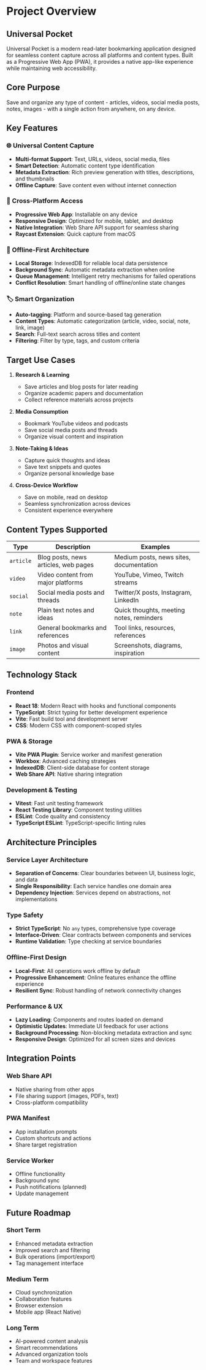 # Project Overview

## Universal Pocket

Universal Pocket is a modern read-later bookmarking application designed for seamless content capture across all platforms and content types. Built as a Progressive Web App (PWA), it provides a native app-like experience while maintaining web accessibility.

## Core Purpose

Save and organize any type of content - articles, videos, social media posts, notes, images - with a single action from anywhere, on any device.

## Key Features

### 🌐 Universal Content Capture
- **Multi-format Support**: Text, URLs, videos, social media, files
- **Smart Detection**: Automatic content type identification
- **Metadata Extraction**: Rich preview generation with titles, descriptions, and thumbnails
- **Offline Capture**: Save content even without internet connection

### 📱 Cross-Platform Access
- **Progressive Web App**: Installable on any device
- **Responsive Design**: Optimized for mobile, tablet, and desktop
- **Native Integration**: Web Share API support for seamless sharing
- **Raycast Extension**: Quick capture from macOS

### 🔄 Offline-First Architecture
- **Local Storage**: IndexedDB for reliable local data persistence
- **Background Sync**: Automatic metadata extraction when online
- **Queue Management**: Intelligent retry mechanisms for failed operations
- **Conflict Resolution**: Smart handling of offline/online state changes

### 🏷️ Smart Organization
- **Auto-tagging**: Platform and source-based tag generation
- **Content Types**: Automatic categorization (article, video, social, note, link, image)
- **Search**: Full-text search across titles and content
- **Filtering**: Filter by type, tags, and custom criteria

## Target Use Cases

1. **Research & Learning**
   - Save articles and blog posts for later reading
   - Organize academic papers and documentation
   - Collect reference materials across projects

2. **Media Consumption**
   - Bookmark YouTube videos and podcasts
   - Save social media posts and threads
   - Organize visual content and inspiration

3. **Note-Taking & Ideas**
   - Capture quick thoughts and ideas
   - Save text snippets and quotes
   - Organize personal knowledge base

4. **Cross-Device Workflow**
   - Save on mobile, read on desktop
   - Seamless synchronization across devices
   - Consistent experience everywhere

## Content Types Supported

| Type | Description | Examples |
|------|-------------|----------|
| `article` | Blog posts, news articles, web pages | Medium posts, news sites, documentation |
| `video` | Video content from major platforms | YouTube, Vimeo, Twitch streams |
| `social` | Social media posts and threads | Twitter/X posts, Instagram, LinkedIn |
| `note` | Plain text notes and ideas | Quick thoughts, meeting notes, reminders |
| `link` | General bookmarks and references | Tool links, resources, references |
| `image` | Photos and visual content | Screenshots, diagrams, inspiration |

## Technology Stack

### Frontend
- **React 18**: Modern React with hooks and functional components
- **TypeScript**: Strict typing for better development experience
- **Vite**: Fast build tool and development server
- **CSS**: Modern CSS with component-scoped styles

### PWA & Storage
- **Vite PWA Plugin**: Service worker and manifest generation
- **Workbox**: Advanced caching strategies
- **IndexedDB**: Client-side database for content storage
- **Web Share API**: Native sharing integration

### Development & Testing
- **Vitest**: Fast unit testing framework
- **React Testing Library**: Component testing utilities
- **ESLint**: Code quality and consistency
- **TypeScript ESLint**: TypeScript-specific linting rules

## Architecture Principles

### Service Layer Architecture
- **Separation of Concerns**: Clear boundaries between UI, business logic, and data
- **Single Responsibility**: Each service handles one domain area
- **Dependency Injection**: Services depend on abstractions, not implementations

### Type Safety
- **Strict TypeScript**: No `any` types, comprehensive type coverage
- **Interface-Driven**: Clear contracts between components and services
- **Runtime Validation**: Type checking at service boundaries

### Offline-First Design
- **Local-First**: All operations work offline by default
- **Progressive Enhancement**: Online features enhance the offline experience
- **Resilient Sync**: Robust handling of network connectivity changes

### Performance & UX
- **Lazy Loading**: Components and routes loaded on demand
- **Optimistic Updates**: Immediate UI feedback for user actions
- **Background Processing**: Non-blocking metadata extraction and sync
- **Responsive Design**: Optimized for all screen sizes and devices

## Integration Points

### Web Share API
- Native sharing from other apps
- File sharing support (images, PDFs, text)
- Cross-platform compatibility

### PWA Manifest
- App installation prompts
- Custom shortcuts and actions
- Share target registration

### Service Worker
- Offline functionality
- Background sync
- Push notifications (planned)
- Update management

## Future Roadmap

### Short Term
- Enhanced metadata extraction
- Improved search and filtering
- Bulk operations (import/export)
- Tag management interface

### Medium Term
- Cloud synchronization
- Collaboration features
- Browser extension
- Mobile app (React Native)

### Long Term
- AI-powered content analysis
- Smart recommendations
- Advanced organization tools
- Team and workspace features